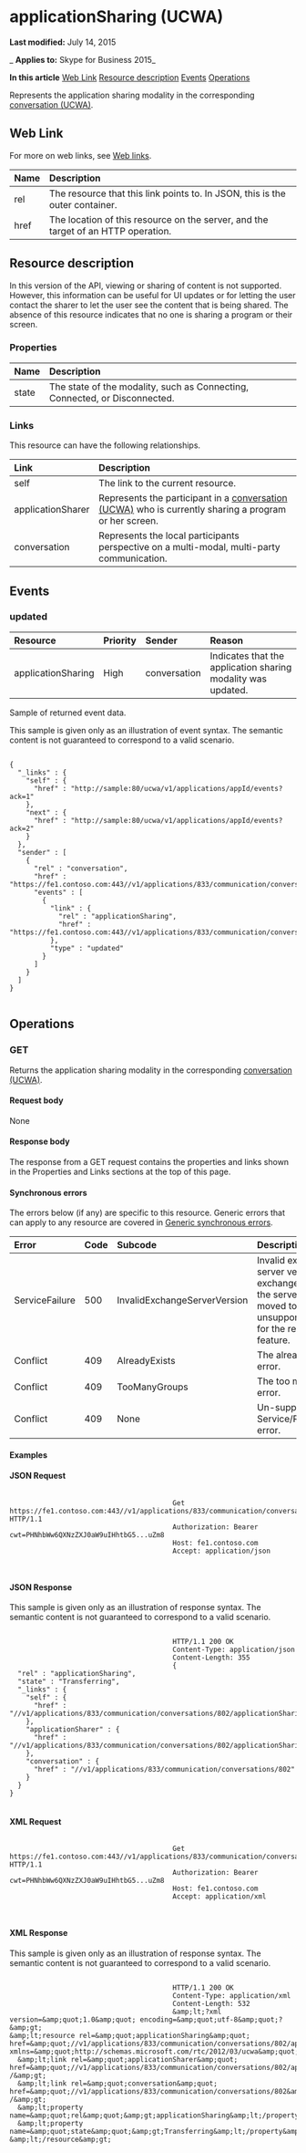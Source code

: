 
# applicationSharing (UCWA)

 **Last modified:** July 14, 2015

 _ **Applies to:** Skype for Business 2015_

 **In this article**
[Web Link](#sectionSection0)
[Resource description](#sectionSection1)
[Events](#sectionSection2)
[Operations](#sectionSection3)


Represents the application sharing modality in the corresponding [conversation (UCWA)](conversation_ref.md). 

## Web Link
<a name="sectionSection0"> </a>

For more on web links, see [Web links](WebLinks.md).



|**Name**|**Description**|
|:-----|:-----|
|rel|The resource that this link points to. In JSON, this is the outer container.|
|href|The location of this resource on the server, and the target of an HTTP operation.|

## Resource description
<a name="sectionSection1"> </a>

In this version of the API, viewing or sharing of content is not supported. However, this information can be useful for UI updates or for letting the user contact the sharer to let the user see the content that is being shared. The absence of this resource indicates that no one is sharing a program or their screen. 


### Properties





|**Name**|**Description**|
|:-----|:-----|
|state|The state of the modality, such as Connecting, Connected, or Disconnected.|

### Links

This resource can have the following relationships.



|**Link**|**Description**|
|:-----|:-----|
|self|The link to the current resource.|
|applicationSharer|Represents the participant in a [conversation (UCWA)](conversation_ref.md) who is currently sharing a program or her screen.|
|conversation|Represents the local participants perspective on a multi-modal, multi-party communication.|

## Events
<a name="sectionSection2"> </a>




### updated





|**Resource**|**Priority**|**Sender**|**Reason**|
|:-----|:-----|:-----|:-----|
|applicationSharing|High|conversation|Indicates that the application sharing modality was updated.|
Sample of returned event data.

This sample is given only as an illustration of event syntax. The semantic content is not guaranteed to correspond to a valid scenario.




```

{
  "_links" : {
    "self" : {
      "href" : "http://sample:80/ucwa/v1/applications/appId/events?ack=1"
    },
    "next" : {
      "href" : "http://sample:80/ucwa/v1/applications/appId/events?ack=2"
    }
  },
  "sender" : [
    {
      "rel" : "conversation",
      "href" : "https://fe1.contoso.com:443//v1/applications/833/communication/conversations/802",
      "events" : [
        {
          "link" : {
            "rel" : "applicationSharing",
            "href" : "https://fe1.contoso.com:443//v1/applications/833/communication/conversations/802/applicationSharing"
          },
          "type" : "updated"
        }
      ]
    }
  ]
}
					
```


## Operations
<a name="sectionSection3"> </a>




### GET

Returns the application sharing modality in the corresponding [conversation (UCWA)](conversation_ref.md).


#### Request body

None


#### Response body

The response from a GET request contains the properties and links shown in the Properties and Links sections at the top of this page.


#### Synchronous errors

The errors below (if any) are specific to this resource. Generic errors that can apply to any resource are covered in [Generic synchronous errors](GenericSynchronousErrors.md).



|**Error**|**Code**|**Subcode**|**Description**|
|:-----|:-----|:-----|:-----|
|ServiceFailure|500|InvalidExchangeServerVersion|Invalid exchange server version.The exchange mailbox of the server might have moved to an unsupported version for the required feature.|
|Conflict|409|AlreadyExists|The already exists error.|
|Conflict|409|TooManyGroups|The too many groups error.|
|Conflict|409|None|Un-supported Service/Resource/API error.|

#### Examples




#### JSON Request


```

										Get https://fe1.contoso.com:443//v1/applications/833/communication/conversations/802/applicationSharing HTTP/1.1
										Authorization: Bearer cwt=PHNhbWw6QXNzZXJ0aW9uIHhtbG5...uZm8
										Host: fe1.contoso.com
										Accept: application/json
										
									
```


#### JSON Response

This sample is given only as an illustration of response syntax. The semantic content is not guaranteed to correspond to a valid scenario.


```

										HTTP/1.1 200 OK
										Content-Type: application/json
										Content-Length: 355
										{
  "rel" : "applicationSharing",
  "state" : "Transferring",
  "_links" : {
    "self" : {
      "href" : "//v1/applications/833/communication/conversations/802/applicationSharing"
    },
    "applicationSharer" : {
      "href" : "//v1/applications/833/communication/conversations/802/applicationSharing/applicationSharer"
    },
    "conversation" : {
      "href" : "//v1/applications/833/communication/conversations/802"
    }
  }
}
									
```


#### XML Request


```

										Get https://fe1.contoso.com:443//v1/applications/833/communication/conversations/802/applicationSharing HTTP/1.1
										Authorization: Bearer cwt=PHNhbWw6QXNzZXJ0aW9uIHhtbG5...uZm8
										Host: fe1.contoso.com
										Accept: application/xml
										
									
```


#### XML Response

This sample is given only as an illustration of response syntax. The semantic content is not guaranteed to correspond to a valid scenario.


```

										HTTP/1.1 200 OK
										Content-Type: application/xml
										Content-Length: 532
										&amp;lt;?xml version=&amp;quot;1.0&amp;quot; encoding=&amp;quot;utf-8&amp;quot;?&amp;gt;
&amp;lt;resource rel=&amp;quot;applicationSharing&amp;quot; href=&amp;quot;//v1/applications/833/communication/conversations/802/applicationSharing&amp;quot; xmlns=&amp;quot;http://schemas.microsoft.com/rtc/2012/03/ucwa&amp;quot;&amp;gt;
  &amp;lt;link rel=&amp;quot;applicationSharer&amp;quot; href=&amp;quot;//v1/applications/833/communication/conversations/802/applicationSharing/applicationSharer&amp;quot; /&amp;gt;
  &amp;lt;link rel=&amp;quot;conversation&amp;quot; href=&amp;quot;//v1/applications/833/communication/conversations/802&amp;quot; /&amp;gt;
  &amp;lt;property name=&amp;quot;rel&amp;quot;&amp;gt;applicationSharing&amp;lt;/property&amp;gt;
  &amp;lt;property name=&amp;quot;state&amp;quot;&amp;gt;Transferring&amp;lt;/property&amp;gt;
&amp;lt;/resource&amp;gt;
									
```

